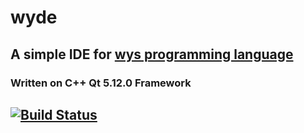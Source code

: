 # wyde
## A simple IDE for [wys programming language](https://github.com/mutedSpectre/wys)
### Written on C++ Qt 5.12.0 Framework
## [![Build Status](https://travis-ci.org/plmr0/wyde.svg?branch=master)](https://travis-ci.org/plmr0/wyde)
